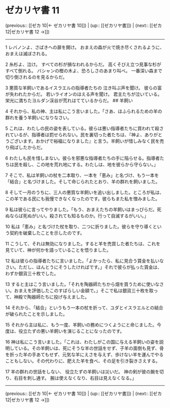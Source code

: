 # ゼカリヤ書 11

(previous:: [[ゼカ 10|← ゼカリヤ書 10]]) | (up:: [[ゼカリヤ書]]) | (next:: [[ゼカ 12|ゼカリヤ書 12 →]])

***


1 レバノンよ、さばきへの扉を開け。 おまえの森が火で焼き尽くされるように、 おまえは滅ぼされる。 

2 糸杉よ、泣け。 すべての杉が損なわれるからだ。 高くそびえ立つ見事な杉がすべて倒れる。 バシャンの樫の木よ、恐ろしさのあまり叫べ。 一番深い森まで切り倒されるのを見るからだ。 

3 悪質な羊飼いであるイスラエルの指導者たちの 泣き叫ぶ声を聞け。 彼らの富が失われたからだ。 若いライオンのほえる声を聞け。 君主たちが泣いている。 栄光に満ちたヨルダン渓谷が荒れはてているからだ。 ## 羊飼い 

4 それから、私の神、主は私にこう言いました。「さあ、ほふられるための羊の群れを養う羊飼いになりなさい。 

5 これは、わたしの民の姿を表している。彼らは悪い指導者たちに買われて殺されているが、指導者は罰せられない。民を裏切った者たちは、『神よ、ありがとうございます。おかげで裕福になりました』と言う。羊飼いが惜しみなく民を売り飛ばしたからだ。 

6 わたしも民を惜しまない。彼らを邪悪な指導者たちの手に陥らせる。指導者たちは民を殺し、この地を荒れ地にする。わたしは、地を彼らから守らない。」 

7 そこで、私は羊飼いの杖を二本取り、一本を「恵み」と名づけ、もう一本を「結合」と名づけました。そして命じられたとおり、羊の群れを飼いました。 

8 そして一月のうちに、三人の悪質な羊飼いを追い出しました。ところが私は、この羊である民にも我慢できなくなったのです。彼らもまた私を憎みました。 

9 私は彼らに言ってやりました。「もう、おまえたちの羊飼いはまっぴらだ。死ぬならば死ぬがいい。殺されても知るものか。行って自滅するがいい。」 

10 私は「恵み」と名づけた杖を取り、二つに折りました。彼らを守り導くという契約を破棄したことを示したのです。 

11 こうして、それは無効になりました。すると羊を売買した者たちは、これを見ていて、神が何かを語っていることを悟りました。 

12 私は彼らの指導者たちに言いました。「よかったら、私に見合う賃金を払いなさい。ただし、ほんとうにそうしたければです。」それで彼らが払った賃金は、わずか銀貨三十枚でした。 

13 すると主はこう言いました。「それを陶器師たちから畑を買うために使いなさい。おまえを評価したこのすばらしい金額で。」そこで私は銀貨三十枚を取って、神殿で陶器師たちに投げ与えました。 

14 それから、「結合」というもう一本の杖を折って、ユダとイスラエルとの結合が破られたことを示しました。 

15 それから主は私に、もう一度、羊飼いの務めにつくようにと命じました。今度は、役立たずの悪い羊飼いを演じることになったのです。 

16 神は私にこう言いました。「これは、わたしがこの国に与える羊飼いの姿を説明している。その羊飼いは、死にそうな羊の世話をせず、子羊の面倒も見ず、骨を折った羊の手あてもせず、元気な羊にえさを与えず、歩けない羊を運んでやることもしない。その代わりに、肥えた羊を食べ、その足を引き裂きさえする。 

17 羊の群れの世話をしない、 役立たずの羊飼いは災いだ。 神の剣が彼の腕を切り、右目を刺し通す。 腕は使えなくなり、右目は見えなくなる。」

***

(previous:: [[ゼカ 10|← ゼカリヤ書 10]]) | (up:: [[ゼカリヤ書]]) | (next:: [[ゼカ 12|ゼカリヤ書 12 →]])
